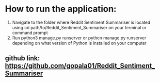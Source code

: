 # How to run the application:
1. Navigate to the folder where Reddit Sentiment Summariser is located using cd path/to/Reddit_Sentiment_Summariser on your terminal or command prompt
2. Run python3 manage.py runserver or python manage.py runserver depending on what version of Python is installed on your computer

## github link: https://github.com/gopala01/Reddit_Sentiment_Summariser